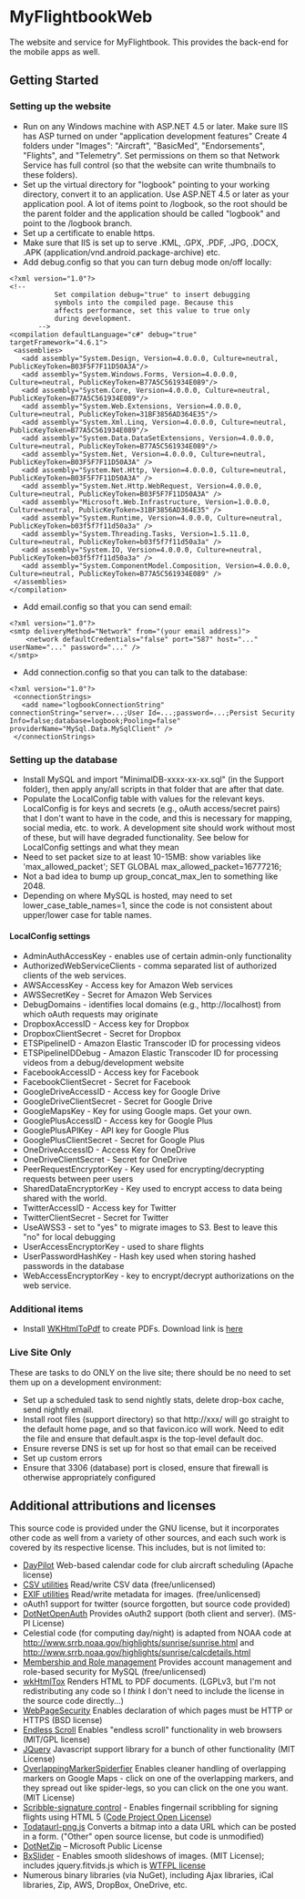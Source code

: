 # MyFlightbookWeb
The website and service for MyFlightbook.  This provides the back-end for the mobile apps as well.

 ## Getting Started
 ### Setting up the website
 * Run on any Windows machine with ASP.NET 4.5 or later.  Make sure IIS has ASP turned on under "application development features"
  Create 4 folders under "Images": "Aircraft", "BasicMed", "Endorsements", "Flights", and "Telemetry".  Set permissions on them so that Network Service has full control (so that the website can write thumbnails to these folders).
* Set up the virtual directory for "logbook" pointing to your working directory, convert it to an application.  Use ASP.NET 4.5 or later as your application pool.  A lot of items point to /logbook, so the root should be the parent folder
and the application should be called "logbook" and point to the /logbook branch.
* Set up a certificate to enable https.
* Make sure that IIS is set up to serve .KML, .GPX, .PDF, .JPG, .DOCX, .APK (application/vnd.android.package-archive) etc.
 * Add debug.config so that you can turn debug mode on/off locally:
 ~~~~
 <?xml version="1.0"?>
<!-- 
            Set compilation debug="true" to insert debugging 
            symbols into the compiled page. Because this 
            affects performance, set this value to true only 
            during development.
        -->
<compilation defaultLanguage="c#" debug="true" targetFramework="4.6.1">
  <assemblies>
    <add assembly="System.Design, Version=4.0.0.0, Culture=neutral, PublicKeyToken=B03F5F7F11D50A3A"/>
    <add assembly="System.Windows.Forms, Version=4.0.0.0, Culture=neutral, PublicKeyToken=B77A5C561934E089"/>
    <add assembly="System.Core, Version=4.0.0.0, Culture=neutral, PublicKeyToken=B77A5C561934E089"/>
    <add assembly="System.Web.Extensions, Version=4.0.0.0, Culture=neutral, PublicKeyToken=31BF3856AD364E35"/>
    <add assembly="System.Xml.Linq, Version=4.0.0.0, Culture=neutral, PublicKeyToken=B77A5C561934E089"/>
    <add assembly="System.Data.DataSetExtensions, Version=4.0.0.0, Culture=neutral, PublicKeyToken=B77A5C561934E089"/>
    <add assembly="System.Net, Version=4.0.0.0, Culture=neutral, PublicKeyToken=B03F5F7F11D50A3A" />
    <add assembly="System.Net.Http, Version=4.0.0.0, Culture=neutral, PublicKeyToken=B03F5F7F11D50A3A" />
    <add assembly="System.Net.Http.WebRequest, Version=4.0.0.0, Culture=neutral, PublicKeyToken=B03F5F7F11D50A3A" />
    <add assembly="Microsoft.Web.Infrastructure, Version=1.0.0.0, Culture=neutral, PublicKeyToken=31BF3856AD364E35" />
    <add assembly="System.Runtime, Version=4.0.0.0, Culture=neutral, PublicKeyToken=b03f5f7f11d50a3a" />
    <add assembly="System.Threading.Tasks, Version=1.5.11.0, Culture=neutral, PublicKeyToken=b03f5f7f11d50a3a" />
    <add assembly="System.IO, Version=4.0.0.0, Culture=neutral, PublicKeyToken=b03f5f7f11d50a3a" />
    <add assembly="System.ComponentModel.Composition, Version=4.0.0.0, Culture=neutral, PublicKeyToken=B77A5C561934E089" />
  </assemblies>
</compilation>
~~~~
 * Add email.config so that you can send email:
~~~~
<?xml version="1.0"?>
<smtp deliveryMethod="Network" from="(your email address)">
    <network defaultCredentials="false" port="587" host="..." userName="..." password="..." />
</smtp>
~~~~
 * Add connection.config so that you can talk to the database:
 ~~~~
 <?xml version="1.0"?>
  <connectionStrings>
    <add name="logbookConnectionString" connectionString="server=...;User Id=...;password=...;Persist Security Info=false;database=logbook;Pooling=false" providerName="MySql.Data.MySqlClient" />
  </connectionStrings>
~~~~
 ### Setting up the database
 * Install MySQL and import "MinimalDB-xxxx-xx-xx.sql" (in the Support folder), then apply any/all scripts in that folder that are after that date.
* Populate the LocalConfig table with values for the relevant keys.  LocalConfig is for keys and secrets (e.g., oAuth access/secret pairs) that I don't want to have in the code, and this is necessary for mapping, social media, etc. to work.  A development site should work without most of these, but will have degraded functionality.  See below for LocalConfig settings and what they mean
 * Need to set packet size to at least 10-15MB:	show variables like 'max_allowed_packet';	SET GLOBAL max_allowed_packet=16777216;
 * Not a bad idea to bump up group_concat_max_len to something like 2048.
 * Depending on where MySQL is hosted, may need to set  lower_case_table_names=1, since the code is not consistent about upper/lower case for table names.
 #### LocalConfig settings
  * AdminAuthAccessKey - enables use of certain admin-only functionality 
 * AuthorizedWebServiceClients - comma separated list of authorized clients of the web services.
 * AWSAccessKey - Access key for Amazon Web services
 * AWSSecretKey - Secret for Amazon Web Services
 * DebugDomains - identifies local domains (e.g., http://localhost) from which oAuth requests may originate
 * DropboxAccessID - Access key for Dropbox
 * DropboxClientSecret - Secret for Dropbox
 * ETSPipelineID - Amazon Elastic Transcoder ID for processing videos
 * ETSPipelineIDDebug - Amazon Elastic Transcoder ID for processing videos from a debug/development website
 * FacebookAccessID - Access key for Facebook
 * FacebookClientSecret - Secret for Facebook
 * GoogleDriveAccessID - Access key for Google Drive
 * GoogleDriveClientSecret - Secret for Google Drive
 * GoogleMapsKey - Key for using Google maps.  Get your own.
 * GooglePlusAccessID - Access key for Google Plus
 * GooglePlusAPIKey - API key for Google Plus
 * GooglePlusClientSecret - Secret for Google Plus
 * OneDriveAccessID - Access Key for OneDrive
 * OneDriveClientSecret - Secret for OneDrive
 * PeerRequestEncryptorKey - Key used for encrypting/decrypting requests between peer users
 * SharedDataEncryptorKey - Key used to encrypt access to data being shared with the world.
 * TwitterAccessID - Access key for Twitter
 * TwitterClientSecret - Secret for Twitter
 * UseAWSS3 - set to "yes" to migrate images to S3.  Best to leave this "no" for local debugging
 * UserAccessEncryptorKey - used to share flights
 * UserPasswordHashKey - Hash key used when storing hashed passwords in the database
 * WebAccessEncryptorKey - key to encrypt/decrypt authorizations on the web service.

 ### Additional items
* Install [WKHtmlToPdf](http://wkhtmltopdf.org/) to create PDFs.  Download link is [here](http://download.gna.org/wkhtmltopdf/0.12/0.12.4/wkhtmltox-0.12.4_mingw-w64-cross-win64.exe)

### Live Site Only
These are tasks to do ONLY on the live site; there should be no need to set them up on a development environment:
* Set up a scheduled task to send nightly stats, delete drop-box cache, send nightly email.
* Install root files (support directory) so that http://xxx/ will go straight to the default home page, and so that favicon.ico will work.  Need to edit the file and ensure that default.aspx is the top-level default doc.
* Ensure reverse DNS is set up for host so that email can be received
* Set up custom errors
* Ensure that 3306 (database) port is closed, ensure that firewall is otherwise appropriately configured

## Additional attributions and licenses
This source code is provided under the GNU license, but it incorporates other code as well from a variety of other sources, and each such work is covered by its respective license.  This includes, but is not limited to:
 * [DayPilot](https://javascript.daypilot.org/) Web-based calendar code for club aircraft scheduling (Apache license)
 * [CSV utilities](http://www.heikniemi.fi/jhlib/) Read/write CSV data (free/unlicensed)
 * [EXIF utilities](https://www.codeproject.com/Articles/7888/A-library-to-simplify-access-to-image-metadata) Read/write metadata for images. (free/unlicensed)
 * oAuth1 support for twitter (source forgotten, but source code provided)
 * [DotNetOpenAuth](http://dotnetopenauth.net/) Provides oAuth2 support (both client and server). (MS-Pl License)
 * Celestial code (for computing day/night) is adapted from NOAA code at http://www.srrb.noaa.gov/highlights/sunrise/sunrise.html and http://www.srrb.noaa.gov/highlights/sunrise/calcdetails.html
 * [Membership and Role management](https://www.codeproject.com/Articles/12301/Membership-and-Role-providers-for-MySQL) Provides account management and role-based security for MySQL (free/unlicensed)
 * [wkHtmlTox](https://wkhtmltopdf.org/) Renders HTML to PDF documents. (LGPLv3, but I'm not redistributing any code so I *think* I don't need to include the license in the source code directly...)
 * [WebPageSecurity](https://www.codeproject.com/KB/aspnet/WebPageSecurity.aspx?fid=29017&df=90&mpp=25&noise=3&sort=Position&view=Quick&fr=126) Enables declaration of which pages must be HTTP or HTTPS (BSD license)
 * [Endless Scroll](https://github.com/fredwu/jquery-endless-scroll) Enables "endless scroll" functionality in web browsers (MIT/GPL license)
 * [JQuery](http://jquery.org) Javascript support library for a bunch of other functionality (MIT License)
 * [OverlappingMarkerSpiderfier](https://github.com/jawj/OverlappingMarkerSpiderfier) Enables cleaner handling of overlapping markers on Google Maps - click on one of the overlapping markers, and they spread out like spider-legs, so you can click on the one you want. (MIT License)
 * [Scribble-signature control](https://www.codeproject.com/Articles/432675/Building-a-Signature-Control-Using-Canvas) - Enables fingernail scribbling for signing flights using HTML 5 ([Code Project Open License](http://www.codeproject.com/info/cpol10.aspx))
 * [Todataurl-png.js](http://code.google.com/p/todataurl-png-js/) Converts a bitmap into a data URL which can be posted in a form. ("Other" open source license, but code is unmodified)
 * [DotNetZip](https://dotnetzip.codeplex.com/) – Microsoft Public License
 * [BxSlider](http://bxslider.com/) - Enables smooth slideshows of images. (MIT License); includes jquery.fitvids.js which is [WTFPL license](http://sam.zoy.org/wtfpl/)
 * Numerous binary libraries (via NuGet), including Ajax libraries, iCal libraries, Zip, AWS, DropBox, OneDrive, etc.
 
